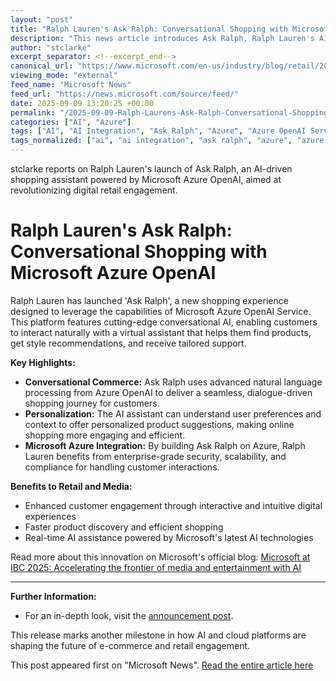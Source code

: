 ```yaml
---
layout: "post"
title: "Ralph Lauren's Ask Ralph: Conversational Shopping with Microsoft Azure OpenAI"
description: "This news article introduces Ask Ralph, Ralph Lauren's AI-powered shopping experience utilizing Microsoft Azure OpenAI. The piece explains how conversational AI is being used to enhance customer engagement, streamline product search, and bring a personalized experience to retail, all built upon Microsoft's cloud AI services."
author: "stclarke"
excerpt_separator: <!--excerpt_end-->
canonical_url: "https://www.microsoft.com/en-us/industry/blog/retail/2025/09/09/ask-ralph-where-style-meets-ai-a-new-era-of-conversational-commerce/"
viewing_mode: "external"
feed_name: "Microsoft News"
feed_url: "https://news.microsoft.com/source/feed/"
date: 2025-09-09 13:20:25 +00:00
permalink: "/2025-09-09-Ralph-Laurens-Ask-Ralph-Conversational-Shopping-with-Microsoft-Azure-OpenAI.html"
categories: ["AI", "Azure"]
tags: ["AI", "AI Integration", "Ask Ralph", "Azure", "Azure OpenAI Service", "Cloud AI", "Company News", "Conversational AI", "Customer Experience", "E Commerce", "Machine Learning", "Microsoft Azure", "News", "Ralph Lauren", "Retail Technology"]
tags_normalized: ["ai", "ai integration", "ask ralph", "azure", "azure openai service", "cloud ai", "company news", "conversational ai", "customer experience", "e commerce", "machine learning", "microsoft azure", "news", "ralph lauren", "retail technology"]
---
```


stclarke reports on Ralph Lauren's launch of Ask Ralph, an AI-driven shopping assistant powered by Microsoft Azure OpenAI, aimed at revolutionizing digital retail engagement.<!--excerpt_end-->

# Ralph Lauren's Ask Ralph: Conversational Shopping with Microsoft Azure OpenAI

Ralph Lauren has launched 'Ask Ralph', a new shopping experience designed to leverage the capabilities of Microsoft Azure OpenAI Service. This platform features cutting-edge conversational AI, enabling customers to interact naturally with a virtual assistant that helps them find products, get style recommendations, and receive tailored support.

**Key Highlights:**

- **Conversational Commerce:** Ask Ralph uses advanced natural language processing from Azure OpenAI to deliver a seamless, dialogue-driven shopping journey for customers.
- **Personalization:** The AI assistant can understand user preferences and context to offer personalized product suggestions, making online shopping more engaging and efficient.
- **Microsoft Azure Integration:** By building Ask Ralph on Azure, Ralph Lauren benefits from enterprise-grade security, scalability, and compliance for handling customer interactions.

**Benefits to Retail and Media:**

- Enhanced customer engagement through interactive and intuitive digital experiences
- Faster product discovery and efficient shopping
- Real-time AI assistance powered by Microsoft's latest AI technologies

Read more about this innovation on Microsoft's official blog: [Microsoft at IBC 2025: Accelerating the frontier of media and entertainment with AI](https://www.microsoft.com/en-us/industry/blog/media-and-entertainment/2025/09/09/microsoft-at-ibc-2025-accelerating-the-frontier-of-media-and-entertainment-with-ai/)

---

**Further Information:**

- For an in-depth look, visit the [announcement post](https://www.microsoft.com/en-us/industry/blog/retail/2025/09/09/ask-ralph-where-style-meets-ai-a-new-era-of-conversational-commerce/).

This release marks another milestone in how AI and cloud platforms are shaping the future of e-commerce and retail engagement.

This post appeared first on "Microsoft News". [Read the entire article here](https://www.microsoft.com/en-us/industry/blog/retail/2025/09/09/ask-ralph-where-style-meets-ai-a-new-era-of-conversational-commerce/)
